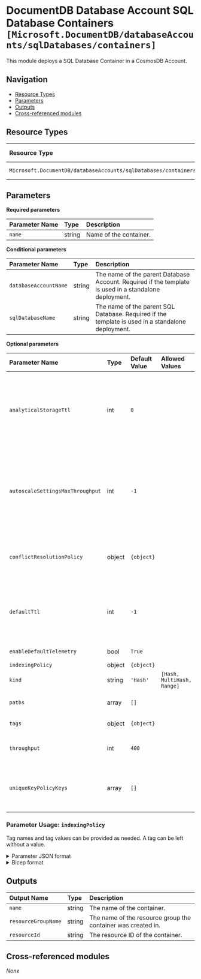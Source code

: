 # DocumentDB Database Account SQL Database Containers `[Microsoft.DocumentDB/databaseAccounts/sqlDatabases/containers]`

This module deploys a SQL Database Container in a CosmosDB Account.

## Navigation

- [Resource Types](#Resource-Types)
- [Parameters](#Parameters)
- [Outputs](#Outputs)
- [Cross-referenced modules](#Cross-referenced-modules)

## Resource Types

| Resource Type | API Version |
| :-- | :-- |
| `Microsoft.DocumentDB/databaseAccounts/sqlDatabases/containers` | [2023-04-15](https://learn.microsoft.com/en-us/azure/templates/Microsoft.DocumentDB/2023-04-15/databaseAccounts/sqlDatabases/containers) |

## Parameters

**Required parameters**

| Parameter Name | Type | Description |
| :-- | :-- | :-- |
| `name` | string | Name of the container. |

**Conditional parameters**

| Parameter Name | Type | Description |
| :-- | :-- | :-- |
| `databaseAccountName` | string | The name of the parent Database Account. Required if the template is used in a standalone deployment. |
| `sqlDatabaseName` | string | The name of the parent SQL Database. Required if the template is used in a standalone deployment. |

**Optional parameters**

| Parameter Name | Type | Default Value | Allowed Values | Description |
| :-- | :-- | :-- | :-- | :-- |
| `analyticalStorageTtl` | int | `0` |  | Indicates how long data should be retained in the analytical store, for a container. Analytical store is enabled when ATTL is set with a value other than 0. If the value is set to -1, the analytical store retains all historical data, irrespective of the retention of the data in the transactional store. |
| `autoscaleSettingsMaxThroughput` | int | `-1` |  | Specifies the Autoscale settings and represents maximum throughput, the resource can scale up to. The autoscale throughput should have valid throughput values between 1000 and 1000000 inclusive in increments of 1000. If value is set to -1, then the property will be set to null and autoscale will be disabled. |
| `conflictResolutionPolicy` | object | `{object}` |  | The conflict resolution policy for the container. Conflicts and conflict resolution policies are applicable if the Azure Cosmos DB account is configured with multiple write regions. |
| `defaultTtl` | int | `-1` |  | Default time to live (in seconds). With Time to Live or TTL, Azure Cosmos DB provides the ability to delete items automatically from a container after a certain time period. If the value is set to "-1", it is equal to infinity, and items dont expire by default. |
| `enableDefaultTelemetry` | bool | `True` |  | Enable telemetry via a Globally Unique Identifier (GUID). |
| `indexingPolicy` | object | `{object}` |  | Indexing policy of the container. |
| `kind` | string | `'Hash'` | `[Hash, MultiHash, Range]` | Indicates the kind of algorithm used for partitioning. |
| `paths` | array | `[]` |  | List of paths using which data within the container can be partitioned. |
| `tags` | object | `{object}` |  | Tags of the SQL Database resource. |
| `throughput` | int | `400` |  | Request Units per second. Will be set to null if autoscaleSettingsMaxThroughput is used. |
| `uniqueKeyPolicyKeys` | array | `[]` |  | The unique key policy configuration containing a list of unique keys that enforces uniqueness constraint on documents in the collection in the Azure Cosmos DB service. |




### Parameter Usage: `indexingPolicy`

Tag names and tag values can be provided as needed. A tag can be left without a value.

<details>

<summary>Parameter JSON format</summary>

```json
"indexingPolicy": {
    "indexingMode": "consistent",
    "includedPaths": [
        {
            "path": "/*"
        }
    ],
    "excludedPaths": [
    ]
}
```

</details>

<details>

<summary>Bicep format</summary>

```bicep
indexingPolicy: {
    indexingMode: 'consistent'
    includedPaths: [
    {
        path: '/*'
    }
    ]
    excludedPaths: []
}
```

</details>
<p>

## Outputs

| Output Name | Type | Description |
| :-- | :-- | :-- |
| `name` | string | The name of the container. |
| `resourceGroupName` | string | The name of the resource group the container was created in. |
| `resourceId` | string | The resource ID of the container. |

## Cross-referenced modules

_None_
